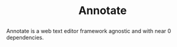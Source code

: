 # <p align="center">Annotate</p>
Annotate is a web text editor framework agnostic and with near 0 dependencies.